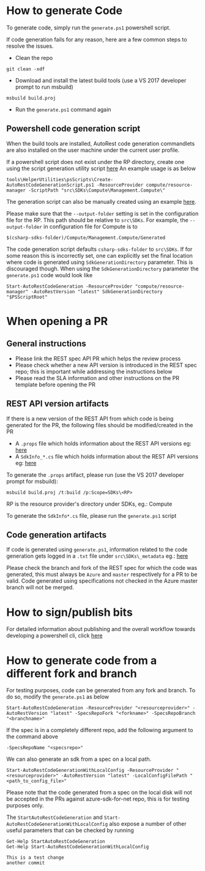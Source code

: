 # How to generate Code

To generate code, simply run the `generate.ps1` powershell script. 

If code generation fails for any reason, here are a few common steps to resolve the issues.

- Clean the repo
```
git clean -xdf
```
- Download and install the latest build tools (use a VS 2017 developer prompt to run msbuild)
``` 
msbuild build.proj
```
- Run the `generate.ps1` command again

## Powershell code generation script

When the build tools are installed, AutoRest code generation commandlets are also installed on the user machine under the current user profile.

If a powershell script does not exist under the RP directory, create one using the script generation utility script [here](https://github.com/Azure/azure-sdk-for-net/blob/psSdkJson6/tools/HelperUtilities/psScripts/Create-AutoRestCodeGenerationScript.ps1)
An example usage is as below
```
tools\HelperUtilities\psScripts\Create-AutoRestCodeGenerationScript.ps1 -ResourceProvider compute/resource-manager -ScriptPath "src\SDKs\Compute\Management.Compute\"
```
The generation script can also be manually created using an example [here](https://github.com/Azure/azure-sdk-for-net/blob/psSdkJson6/src/SDKs/Compute/Management.Compute/generate.ps1).

Please make sure that the `--output-folder` setting is set in the configuration file for the RP. This path should be relative to `src\SDKs`. For example, the `--output-folder` in configuration file for Compute is to 
```
$(csharp-sdks-folder)/Compute/Management.Compute/Generated
```
The code generation script defaults `csharp-sdks-folder` to `src\SDKs`. If for some reason this is incorrectly set, one can explicitly set the final location where code is generated using `SdkGenerationDirectory` parameter. This is discouraged though. When using the `SdkGenerationDirectory` parameter the `generate.ps1` code would look like
```
Start-AutoRestCodeGeneration -ResourceProvider "compute/resource-manager" -AutoRestVersion "latest" SdkGenerationDirectory "$PSScriptRoot"
```

# When opening a PR

## General instructions
- Please link the REST spec API PR which helps the review process
- Please check whether a new API version is introduced in the REST spec repo; this is important while addressing the instructions below
- Please read the SLA information and other instructions on the PR template before opening the PR

## REST API version artifacts
If there is a new version of the REST API from which code is being generated for the PR, the following files should be modified/created in the PR
- A `.props` file which holds information about the REST API versions eg: [here](https://github.com/Azure/azure-sdk-for-net/blob/psSdkJson6/src/SDKs/Compute/AzSdk.RP.props)
- A `SdkInfo_*.cs` file which holds information about the REST API versions eg: [here](https://github.com/Azure/azure-sdk-for-net/blob/psSdkJson6/src/SDKs/Compute/AzSdk.RP.props)

To generate the `.props` artifact, please run (use the VS 2017 developer prompt for msbuild):
```
msbuild build.proj /t:build /p:Scope=SDKs\<RP>
```
RP is the resource provider's directory under SDKs, eg.: Compute

To generate the `SdkInfo*.cs` file, please run the `generate.ps1` script

## Code generation artifacts
If code is generated using `generate.ps1`, information related to the code generation gets logged in a `.txt` file under `src\SDKs\_metadata` eg.: [here](https://github.com/Azure/azure-sdk-for-net/blob/psSdkJson6/src/SDKs/_metadata/compute_resource-manager.txt)

Please check the branch and fork of the REST spec for which the code was generated, this must always be `Azure` and `master` respectively for a PR to be valid. Code generated using specifications not checked in the Azure master branch will not be merged.

# How to sign/publish bits
For detailed information about publishing and the overall workflow towards developing a powershell cli, click [here](https://github.com/Azure/adx-documentation-pr/blob/master/engineering/autorest-to-powershell.md)

# How to generate code from a different fork and branch
For testing purposes, code can be generated from any fork and branch.
To do so, modify the `generate.ps1` as below
```
Start-AutoRestCodeGeneration -ResourceProvider "<resourceprovider>" -AutoRestVersion "latest" -SpecsRepoFork "<forkname>" -SpecsRepoBranch "<branchname>"
```
If the spec is in a completely different repo, add the following argument to the command above
```
-SpecsRepoName "<specsrepo>"
```
We can also generate an sdk from a spec on a local path. 

```
Start-AutoRestCodeGenerationWithLocalConfig -ResourceProvider "<resourceprovider>" -AutoRestVersion "latest" -LocalConfigFilePath "<path_to_config_file>"
```
Please note that the code generated from a spec on the local disk will not be accepted in the PRs against azure-sdk-for-net repo, this is for testing purposes only.

The `StartAutoRestCodeGeneration` and `Start-AutoRestCodeGenerationWithLocalConfig` also expose a number of other useful parameters that can be checked by running
```
Get-Help StartAutoRestCodeGeneration
Get-Help Start-AutoRestCodeGenerationWithLocalConfig
```

```
This is a test change
another commit
```
